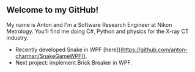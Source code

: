## Welcome to my GitHub!

My name is Anton and I'm a Software Research Engineer at Nikon Metrology. You'll find me doing C#, Python and physics for the X-ray CT industry.

- Recently developed Snake in WPF [here][((https://github.com/anton-charman/SnakeGameWPF))](https://github.com/anton-charman/SnakeGameWPF).
- Next project: implement Brick Breaker in WPF. 
<!--
**anton-charman/anton-charman** is a ✨ _special_ ✨ repository because its `README.md` (this file) appears on your GitHub profile.

Here are some ideas to get you started:

- 🔭 I’m currently working on ...
- 🌱 I’m currently learning ...
- 👯 I’m looking to collaborate on ...
- 🤔 I’m looking for help with ...
- 💬 Ask me about ...
- 📫 How to reach me: ...
- 😄 Pronouns: ...
- ⚡ Fun fact: ...
-->
